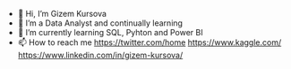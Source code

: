 - 👋 Hi, I’m Gizem Kursova
- 👀 I’m a Data Analyst and continually learning
- 🌱 I’m currently learning SQL, Pyhton and Power BI
- 📫 How to reach me 
https://twitter.com/home
https://www.kaggle.com/
https://www.linkedin.com/in/gizem-kursova/
<!---
kursova/kursova is a ✨ special ✨ repository because its `README.md` (this file) appears on your GitHub profile.
You can click the Preview link to take a look at your changes.
--->
